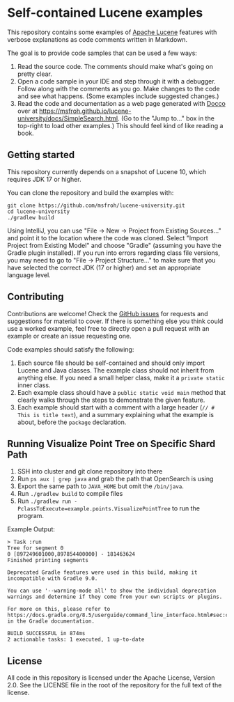 # Self-contained Lucene examples

This repository contains some examples of [Apache Lucene](https://lucene.apache.org/) features with verbose explanations
as code comments written in Markdown.

The goal is to provide code samples that can be used a few ways:

1. Read the source code. The comments should make what's going on pretty clear.
2. Open a code sample in your IDE and step through it with a debugger. Follow along with the comments as you go. Make 
changes to the code and see what happens. (Some examples include suggested changes.)
3. Read the code and documentation as a web page generated with [Docco](https://ashkenas.com/docco/) over at 
https://msfroh.github.io/lucene-university/docs/SimpleSearch.html. (Go to the "Jump to..." box in the top-right to load 
other examples.) This should feel kind of like reading a book.

## Getting started

This repository currently depends on a snapshot of Lucene 10, which requires JDK 17 or higher.

You can clone the repository and build the examples with:

```
git clone https://github.com/msfroh/lucene-university.git
cd lucene-university
./gradlew build
```

Using IntelliJ, you can use "File -> New -> Project from Existing Sources..." and point it to the location where the
code was cloned. Select "Import Project from Existing Model" and choose "Gradle" (assuming you have the Gradle plugin
installed). If you run into errors regarding class file versions, you may need to go to "File -> Project Structure..." 
to make sure that you have selected the correct JDK (17 or higher) and set an appropriate language level.

## Contributing

Contributions are welcome! Check the [GitHub issues](https://github.com/msfroh/lucene-university/issues) for requests
and suggestions for material to cover. If there is something else you think could use a worked example, feel free to
directly open a pull request with an example or create an issue requesting one.

Code examples should satisfy the following:

1. Each source file should be self-contained and should only import Lucene and Java classes. The example class should not inherit from 
anything else. If you need a small helper class, make it a `private static` inner class.
2. Each example class should have a `public static void main` method that clearly walks through the steps to demonstrate the given feature.
3. Each example should start with a comment with a large header (`// # This is title text`), and a summary explaining what the example
is about, before the `package` declaration.

## Running Visualize Point Tree on Specific Shard Path 
1. SSH into cluster and git clone repository into there
2. Run `ps aux | grep java` and grab the path that OpenSearch is using
3. Export the same path to `JAVA_HOME` but omit the `/bin/java`.
4. Run `./gradlew build` to compile files
5. Run `./gradlew run -PclassToExecute=example.points.VisualizePointTree` to run the program.

Example Output:
```
> Task :run
Tree for segment 0
0 [897249601000,897854400000] - 181463624
Finished printing segments

Deprecated Gradle features were used in this build, making it incompatible with Gradle 9.0.

You can use '--warning-mode all' to show the individual deprecation warnings and determine if they come from your own scripts or plugins.

For more on this, please refer to https://docs.gradle.org/8.5/userguide/command_line_interface.html#sec:command_line_warnings in the Gradle documentation.

BUILD SUCCESSFUL in 874ms
2 actionable tasks: 1 executed, 1 up-to-date
```

## License

All code in this repository is licensed under the Apache License, Version 2.0. See the LICENSE file in the root of the repository for the
full text of the license.
